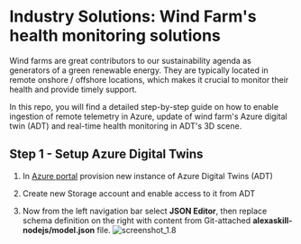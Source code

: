# Industry Solutions: Wind Farm's health monitoring solutions
Wind farms are great contributors to our sustainability agenda as generators of a green renewable energy. They are typically located in remote onshore / offshore locations, which makes it crucial to monitor their health and provide timely support.

In this repo, you will find a detailed step-by-step guide on how to enable ingestion of remote telemetry in Azure, update of wind farm's Azure digital twin (ADT) and real-time health monitoring in ADT's 3D scene.

## Step 1 - Setup Azure Digital Twins
1. In [Azure portal](https://portal.azure.com) provision new instance of Azure Digital Twins (ADT)
2. Create new Storage account and enable access to it from ADT


8. Now from the left navigation bar select **JSON Editor**, then replace schema definition on the right with content from Git-attached **alexaskill-nodejs/model.json** file. ![screenshot_1.8](images/screenshot_step1.8.png)
